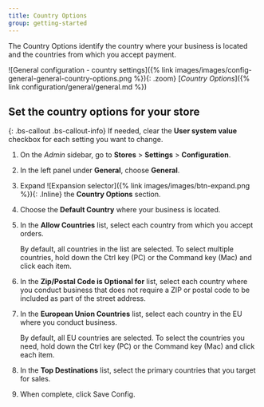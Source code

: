 ```yaml
---
title: Country Options
group: getting-started
---
```


The Country Options identify the country where your business is located and the countries from which you accept payment.

![General configuration - country settings]({% link images/images/config-general-general-country-options.png %}){: .zoom}
[_Country Options_]({% link configuration/general/general.md %})

## Set the country options for your store

{: .bs-callout .bs-callout-info}
If needed, clear the **User system value** checkbox for each setting you want to change.

1. On the _Admin_ sidebar, go to **Stores** > **Settings** > **Configuration**.

1. In the left panel under **General**, choose **General**.

1. Expand ![Expansion selector]({% link images/images/btn-expand.png %}){: .Inline} the **Country Options** section.

1. Choose the **Default Country** where your business is located.

1. In the **Allow Countries** list, select each country from which you accept orders.

   By default, all countries in the list are selected. To select multiple countries, hold down the Ctrl key (PC) or the Command key (Mac) and click each item.

1. In the **Zip/Postal Code is Optional for** list, select each country where you conduct business that does not require a ZIP or postal code to be included as part of the street address.

1. In the **European Union Countries** list, select each country in the EU where you conduct business.

   By default, all EU countries are selected. To select the countries you need, hold down the Ctrl key (PC) or the Command key (Mac) and click each item.

1. In the **Top Destinations** list, select the primary countries that you target for sales.

1. When complete, click <span class="btn">Save Config</span>.
